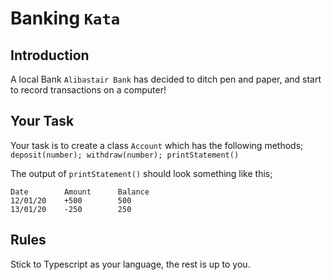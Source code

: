 # Banking `Kata`

## Introduction 
A local Bank `Alibastair Bank` has decided to ditch pen and paper, and start to record transactions on a computer!

## Your Task
Your task is to create a class `Account` which has the following methods;
`deposit(number); withdraw(number); printStatement()`

The output of `printStatement()` should look something like this;

````
Date        Amount      Balance
12/01/20    +500        500
13/01/20    -250        250
````

## Rules
Stick to Typescript as your language, the rest is up to you.
